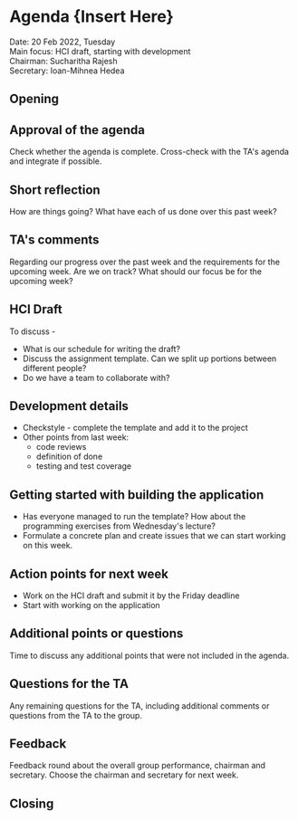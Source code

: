 # Agenda {Insert Here}

Date:           20 Feb 2022, Tuesday\
Main focus:     HCI draft, starting with development\
Chairman:       Sucharitha Rajesh\
Secretary:      Ioan-Mihnea Hedea 

## Opening

## Approval of the agenda
Check whether the agenda is complete. Cross-check with the TA's agenda and integrate if possible. 

## Short reflection
How are things going? What have each of us done over this past week? 

## TA's comments 
Regarding our progress over the past week and the requirements for the upcoming week. Are we on track? What should our focus be for the upcoming week? 

## HCI Draft 
To discuss - 
- What is our schedule for writing the draft? 
- Discuss the assignment template. Can we split up portions between different people?
- Do we have a team to collaborate with? 

## Development details 
- Checkstyle - complete the template and add it to the project 
- Other points from last week: 
    - code reviews
    - definition of done
    - testing and test coverage 

## Getting started with building the application
- Has everyone managed to run the template? How about the programming exercises from Wednesday's lecture? 
- Formulate a concrete plan and create issues that we can start working on this week. 

## Action points for next week
- Work on the HCI draft and submit it by the Friday deadline
- Start with working on the application

## Additional points or questions
Time to discuss any additional points that were not included in the agenda. 

## Questions for the TA
Any remaining questions for the TA, including additional comments or questions from the TA to the group.

## Feedback
Feedback round about the overall group performance, chairman and secretary. 
Choose the chairman and secretary for next week. 

## Closing

